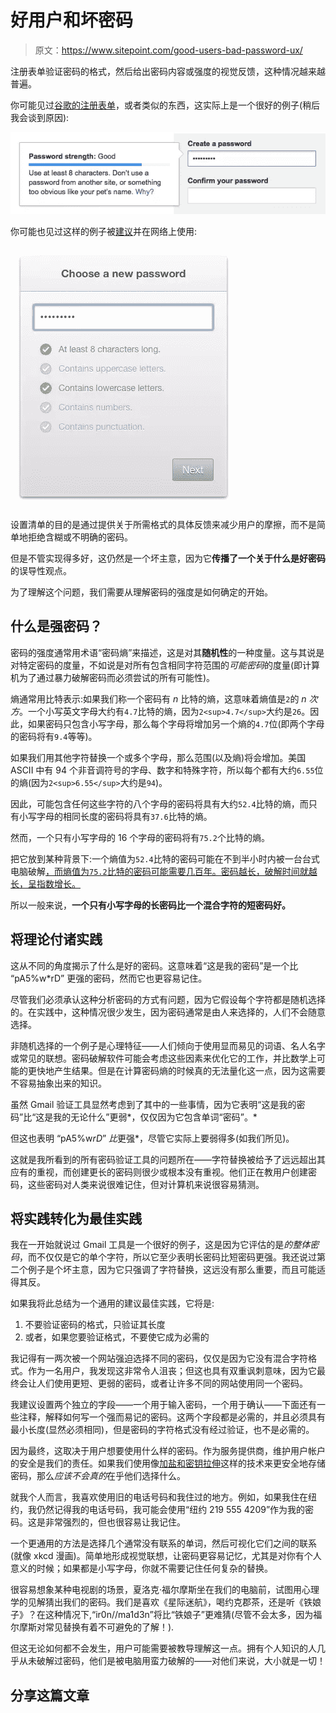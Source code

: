 # 好用户和坏密码

> 原文：<https://www.sitepoint.com/good-users-bad-password-ux/>

注册表单验证密码的格式，然后给出密码内容或强度的视觉反馈，这种情况越来越普遍。

你可能见过[谷歌的注册表单](https://accounts.google.com/SignUp "Create your Google Account")，或者类似的东西，这实际上是一个很好的例子(稍后我会谈到原因):

![A popup balloon which contains a meter indicating that the input password has good password strength.](img/a2d22fd17e92e9be605a01a6fdef0d9d.png)

你可能也见过这样的例子被[建议](http://aerotwist.com/blog/better-password-form-fields/ "Better password form fields (Aerotwist)")并在网络上使用:

![A bullet list of criteria indicating that the input password is at least 8 characters and contains lowercase letters, but does not contain uppercase letters, numbers or punctuation.](img/c1778b41b0363f9db40ffaf39dfb8cee.png)

设置清单的目的是通过提供关于所需格式的具体反馈来减少用户的摩擦，而不是简单地拒绝含糊或不明确的密码。

但是不管实现得多好，这仍然是一个坏主意，因为它**传播了一个关于什么是好密码**的误导性观点。

为了理解这个问题，我们需要从理解密码的强度是如何确定的开始。

## 什么是强密码？

密码的强度通常用术语<q>密码熵</q>来描述，这是对其**随机性**的一种度量。这与其说是对特定密码的度量，不如说是对所有包含相同字符范围的*可能密码*的度量(即计算机为了通过暴力破解密码而必须尝试的所有可能性)。

熵通常用比特表示:如果我们称一个密码有 *n* 比特的熵，这意味着熵值是`2`的 *n 次方*。一个小写英文字母大约有`4.7`比特的熵，因为`2<sup>4.7</sup>`大约是`26`。因此，如果密码只包含小写字母，那么每个字母将增加另一个熵的`4.7`位(即两个字母的密码将有`9.4`等等)。

如果我们用其他字符替换一个或多个字母，那么范围(以及熵)将会增加。美国 ASCII 中有 94 个非音调符号的字母、数字和特殊字符，所以每个都有大约`6.55`位的熵(因为`2<sup>6.55</sup>`大约是`94`)。

因此，可能包含任何这些字符的八个字母的密码将具有大约`52.4`比特的熵，而只有小写字母的相同长度的密码将具有`37.6`比特的熵。

然而，一个只有小写字母的 16 个字母的密码将有`75.2`个比特的熵。

把它放到某种背景下:一个熵值为`52.4`比特的密码可能在不到半小时内被一台台式电脑破解[，而熵值为`75.2`比特的密码可能需要几百年。密码越长，破解时间就越长，呈指数增长。](http://www.passwordstrengthcalculator.org/index.php "Password Strength Calculator")

所以一般来说，**一个只有小写字母的长密码比一个混合字符的短密码好。**

## 将理论付诸实践

这从不同的角度揭示了什么是好的密码。这意味着<q>这是我的密码</q>是一个比 <q>pA5%w*rD</q> 更强的密码，然而它也更容易记住。

尽管我们必须承认这种分析密码的方式有问题，因为它假设每个字符都是随机选择的。在实践中，这种情况很少发生，因为密码通常是由人来选择的，人们不会随意选择。

非随机选择的一个例子是心理特征——人们倾向于使用显而易见的词语、名人名字或常见的联想。密码破解软件可能会考虑这些因素来优化它的工作，并比数学上可能的更快地产生结果。但是在计算密码熵的时候真的无法量化这一点，因为这需要不容易抽象出来的知识。

虽然 Gmail 验证工具显然考虑到了其中的一些事情，因为它表明<q>这是我的密码</q>比<q>这是我的无论什么</q>更弱*，仅仅因为它包含单词<q>密码</q>。*

但这也表明 <q>pA5%w*rD</q> 比*更强*，尽管它实际上要弱得多(如我们所见)。

这就是我所看到的所有密码验证工具的问题所在——字符替换被给予了远远超出其应有的重视，而创建更长的密码则很少或根本没有重视。他们正在教用户创建密码，这些密码对人类来说很难记住，但对计算机来说很容易猜测。

## 将实践转化为最佳实践

我在一开始就说过 Gmail 工具是一个很好的例子，这是因为它评估的是*的整体密码*，而不仅仅是它的单个字符，所以它至少表明长密码比短密码更强。我还说过第二个例子是个坏主意，因为它只强调了字符替换，这远没有那么重要，而且可能适得其反。

如果我将此总结为一个通用的建议最佳实践，它将是:

1.  不要验证密码的格式，只验证其长度
2.  或者，如果您要验证格式，不要使它成为必需的

我记得有一两次被一个网站强迫选择不同的密码，仅仅是因为它没有混合字符格式。作为一名用户，我发现这非常令人沮丧；但这也具有双重讽刺意味，因为它最终会让人们使用更短、更弱的密码，或者让许多不同的网站使用同一个密码。

我建议设置两个独立的字段——一个用于输入密码，一个用于确认——下面还有一些注释，解释如何写一个强而易记的密码。这两个字段都是必需的，并且必须具有最小长度(显然必须相同)，但是密码的字符格式没有经过验证，也不是必需的。

因为最终，这取决于用户想要使用什么样的密码。作为服务提供商，维护用户帐户的安全是我们的责任。如果我们使用像[加盐和密钥拉伸](https://crackstation.net/hashing-security.htm "Secure Salted Password Hashing (CrackStation)")这样的技术来更安全地存储密码，那么*应该不会真的*在乎他们选择什么。

就我个人而言，我喜欢使用旧的电话号码和我住过的地方。例如，如果我住在纽约，我仍然记得我的电话号码，我可能会使用“纽约 219 555 4209”作为我的密码。这是非常强烈的，但也很容易让我记住。

一个更通用的方法是选择几个通常没有联系的单词，然后可视化它们之间的联系(就像 xkcd 漫画)。简单地形成视觉联想，让密码更容易记忆，尤其是对你有个人意义的时候；如果都是小写字母，你就不需要记住任何复杂的替换。

很容易想象某种电视剧的场景，夏洛克·福尔摩斯坐在我们的电脑前，试图用心理学的见解猜出我们的密码。我们是喜欢《星际迷航》，喝约克郡茶，还是听《铁娘子》？在这种情况下,“ir0n//ma1d3n”将比“铁娘子”更难猜(尽管不会太多，因为福尔摩斯对常见替换有着不可避免的了解！).

但这无论如何都不会发生，用户可能需要被教导理解这一点。拥有个人知识的人几乎从未破解过密码，他们是被电脑用蛮力破解的——对他们来说，大小就是一切！

## 分享这篇文章